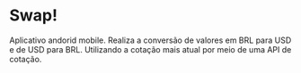 # Swap!

Aplicativo andorid mobile. Realiza a conversão de valores em BRL para USD e de USD para BRL. Utilizando a cotação mais atual por meio de uma API de cotação.
